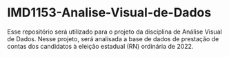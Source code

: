 # IMD1153-Analise-Visual-de-Dados
Esse repositório será utilizado para o projeto da disciplina de Análise Visual de Dados. Nesse projeto, será analisada a base de dados de prestação de contas dos candidatos à eleição estadual (RN) ordinária de 2022.

